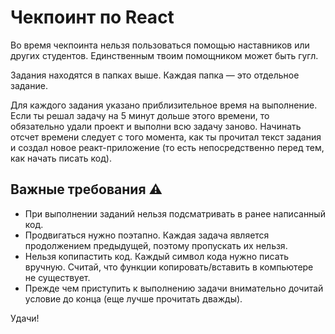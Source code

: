 # Чекпоинт по React

Во время чекпоинта нельзя пользоваться помощью наставников или других студентов.
Единственным твоим помощником может быть гугл.

Задания находятся в папках выше. Каждая папка — это отдельное задание.

Для каждого задания указано приблизительное время на выполнение. 
Если ты решал задачу на 5 минут дольше этого времени, то обязательно удали проект 
и выполни всю задачу заново. Начинать отсчет времени следует с того момента, 
как ты прочитал текст задания и создал новое реакт-приложение 
(то есть непосредственно перед тем, как начать писать код).

## Важные требования ⚠️
- При выполнении заданий нельзя подсматривать в ранее написанный код.
- Продвигаться нужно поэтапно. Каждая задача является продолжением предыдущей,
поэтому пропускать их нельзя.
- Нельзя копипастить код. Каждый символ кода нужно писать вручную. 
  Считай, что функции копировать/вставить в компьютере не существует. 
- Прежде чем приступить к выполнению задачи внимательно дочитай условие до конца (еще лучше прочитать дважды).

Удачи!
